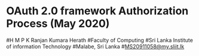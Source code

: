 # OAuth 2.0 framework Authorization Process (May 2020)

#H M P K Ranjan Kumara Herath
#Faculty of Computing 
#Sri Lanka Institute of information Technology
#Malabe, Sri Lanka
#MS20911058@my.sliit.lk

